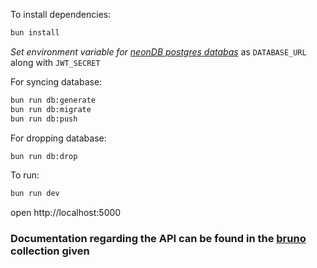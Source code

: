 To install dependencies:
```sh
bun install
```
_Set environment variable for [neonDB postgres databas](https://neon.tech/)_ as `DATABASE_URL` along with `JWT_SECRET`

For syncing database:
```sh
bun run db:generate
bun run db:migrate
bun run db:push
```

For dropping database:
```sh
bun run db:drop
```

To run:
```sh
bun run dev
```

open http://localhost:5000

### Documentation regarding the API can be found in the [bruno](https://www.usebruno.com/) collection given
